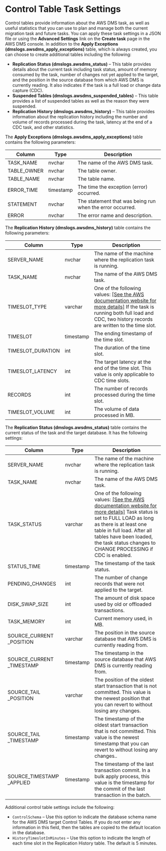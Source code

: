 # Control Table Task Settings<a name="CHAP_Tasks.CustomizingTasks.TaskSettings.ControlTable"></a>

Control tables provide information about the AWS DMS task, as well as useful statistics that you can use to plan and manage both the current migration task and future tasks\. You can apply these task settings in a JSON file or using the **Advanced Settings** link on the **Create task** page in the AWS DMS console\. In addition to the **Apply Exceptions \(dmslogs\.awsdms\_apply\_exceptions\)** table, which is always created, you can choose to create additional tables including the following:
+ **Replication Status \(dmslogs\.awsdms\_status\)** – This table provides details about the current task including task status, amount of memory consumed by the task, number of changes not yet applied to the target, and the position in the source database from which AWS DMS is currently reading\. It also indicates if the task is a full load or change data capture \(CDC\)\.
+ **Suspended Tables \(dmslogs\.awsdms\_suspended\_tables\)** – This table provides a list of suspended tables as well as the reason they were suspended\.
+ **Replication History \(dmslogs\.awsdms\_history\)** – This table provides information about the replication history including the number and volume of records processed during the task, latency at the end of a CDC task, and other statistics\.

The **Apply Exceptions \(dmslogs\.awsdms\_apply\_exceptions\)** table contains the following parameters:


| Column | Type | Description | 
| --- | --- | --- | 
|  TASK\_NAME  |  nvchar  |  The name of the AWS DMS task\.  | 
|  TABLE\_OWNER  |  nvchar  |  The table owner\.  | 
|  TABLE\_NAME  |  nvchar  |  The table name\.  | 
|  ERROR\_TIME  |  timestamp  |  The time the exception \(error\) occurred\.  | 
|  STATEMENT  |  nvchar  |  The statement that was being run when the error occurred\.  | 
|  ERROR  |  nvchar  |  The error name and description\.  | 

The **Replication History \(dmslogs\.awsdms\_history\)** table contains the following parameters:


| Column | Type | Description | 
| --- | --- | --- | 
|  SERVER\_NAME  |  nvchar  |  The name of the machine where the replication task is running\.  | 
|  TASK\_NAME  |  nvchar  |  The name of the AWS DMS task\.  | 
|  TIMESLOT\_TYPE  |  varchar  |  One of the following values: [\[See the AWS documentation website for more details\]](http://docs.aws.amazon.com/dms/latest/userguide/CHAP_Tasks.CustomizingTasks.TaskSettings.ControlTable.html) If the task is running both full load and CDC, two history records are written to the time slot\.  | 
| TIMESLOT |  timestamp  |  The ending timestamp of the time slot\.  | 
|  TIMESLOT\_DURATION  |  int  |  The duration of the time slot\.  | 
|  TIMESLOT\_LATENCY  |  int  |  The target latency at the end of the time slot\. This value is only applicable to CDC time slots\.  | 
| RECORDS |  int  |  The number of records processed during the time slot\.  | 
|  TIMESLOT\_VOLUME  |  int  |  The volume of data processed in MB\.  | 

The **Replication Status \(dmslogs\.awsdms\_status\)** table contains the current status of the task and the target database\. It has the following settings:


| Column | Type | Description | 
| --- | --- | --- | 
|  SERVER\_NAME  |  nvchar  |  The name of the machine where the replication task is running\.  | 
|  TASK\_NAME  |  nvchar  |  The name of the AWS DMS task\.  | 
|  TASK\_STATUS  |  varchar  |  One of the following values: [\[See the AWS documentation website for more details\]](http://docs.aws.amazon.com/dms/latest/userguide/CHAP_Tasks.CustomizingTasks.TaskSettings.ControlTable.html) Task status is set to FULL LOAD as long as there is at least one table in full load\. After all tables have been loaded, the task status changes to CHANGE PROCESSING if CDC is enabled\.  | 
| STATUS\_TIME |  timestamp  |  The timestamp of the task status\.  | 
|  PENDING\_CHANGES  |  int  |  The number of change records that were not applied to the target\.  | 
|  DISK\_SWAP\_SIZE  |  int  |  The amount of disk space used by old or offloaded transactions\.  | 
| TASK\_MEMORY |  int  |  Current memory used, in MB\.  | 
|  SOURCE\_CURRENT \_POSITION  |  varchar  |  The position in the source database that AWS DMS is currently reading from\.  | 
|  SOURCE\_CURRENT \_TIMESTAMP  |  timestamp  |  The timestamp in the source database that AWS DMS is currently reading from\.  | 
|  SOURCE\_TAIL \_POSITION  |  varchar  |  The position of the oldest start transaction that is not committed\. This value is the newest position that you can revert to without losing any changes\.  | 
|  SOURCE\_TAIL \_TIMESTAMP  |  timestamp  |  The timestamp of the oldest start transaction that is not committed\. This value is the newest timestamp that you can revert to without losing any changes\.\.  | 
|  SOURCE\_TIMESTAMP \_APPLIED  |  timestamp  |  The timestamp of the last transaction commit\. In a bulk apply process, this value is the timestamp for the commit of the last transaction in the batch\.  | 

Additional control table settings include the following:
+ `ControlSchema` – Use this option to indicate the database schema name for the AWS DMS target Control Tables\. If you do not enter any information in this field, then the tables are copied to the default location in the database\.
+ `HistoryTimeslotInMinutes` – Use this option to indicate the length of each time slot in the Replication History table\. The default is 5 minutes\.